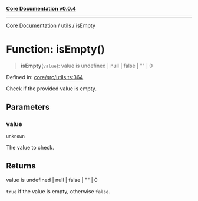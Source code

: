 [**Core Documentation v0.0.4**](../../README.md)

***

[Core Documentation](../../modules.md) / [utils](../README.md) / isEmpty

# Function: isEmpty()

> **isEmpty**(`value`): value is undefined \| null \| false \| "" \| 0

Defined in: [core/src/utils.ts:364](https://github.com/stonemjs/core/blob/d2167ff53d508d3a75c05f0cf962180518d3e061/src/utils.ts#L364)

Check if the provided value is empty.

## Parameters

### value

`unknown`

The value to check.

## Returns

value is undefined \| null \| false \| "" \| 0

`true` if the value is empty, otherwise `false`.
